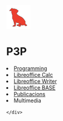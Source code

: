 <html lang="en">
<head>
    <meta charset="UTF-8">
    <meta name="viewport" content="width=device-width, initial-scale=1.0">
    <title>Document</title>
    <link rel="stylesheet" href="estils.css" type="text/css">
</head>
<body>
    <div class="container">
      <div class="image">
        <img src="logo_txiki_180_vermell.png" width="64" height="64">
      </div>
      <div class="text">
        <h1> P3P </h1>
        <article>
        <li> 
        <a href="https://sites.google.com/xtec.cat/programacio/">Programming</a> 
        </li>
        <li> 
        <a href="https://sites.google.com/xtec.cat/libreofficecalc/">Libreoffice Calc </a>
        </li>
        <li> 
        <a href="https://sites.google.com/xtec.cat/libreofficewriter">Libreoffice Writer </a>
        </li>
        <li> 
        <a href="https://sites.google.com/xtec.cat/libreofficebase/">Libreoffice BASE </a> 
        </li>
        <li>
        <a href="https://sites.google.com/xtec.cat/publicacions/">Publicacions </a>
        </li>
        <li> Multimedia </li>
        </article>
      </div>
   
    </div>
</body>
</html>
